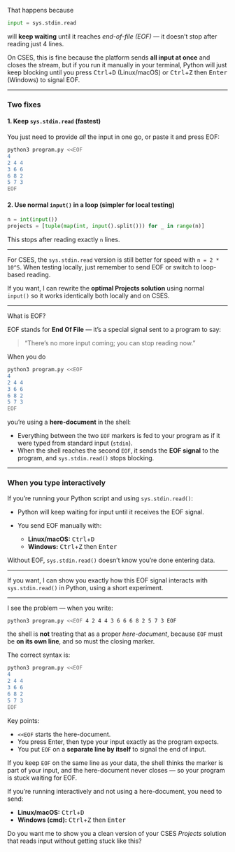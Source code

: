 That happens because

```python
input = sys.stdin.read
```

will **keep waiting** until it reaches *end-of-file (EOF)* —
it doesn’t stop after reading just 4 lines.

On CSES, this is fine because the platform sends **all input at once** and closes the stream,
but if you run it manually in your terminal, Python will just keep blocking until you press <kbd>Ctrl</kbd>+<kbd>D</kbd> (Linux/macOS) or <kbd>Ctrl</kbd>+<kbd>Z</kbd> then <kbd>Enter</kbd> (Windows)
to signal EOF.

---

### Two fixes

#### **1. Keep `sys.stdin.read` (fastest)**

You just need to provide *all* the input in one go, or paste it and press EOF:

```bash
python3 program.py <<EOF
4
2 4 4
3 6 6
6 8 2
5 7 3
EOF
```

#### **2. Use normal `input()` in a loop** (simpler for local testing)

```python
n = int(input())
projects = [tuple(map(int, input().split())) for _ in range(n)]
```

This stops after reading exactly `n` lines.

---

For CSES, the `sys.stdin.read` version is still better for speed with `n = 2 * 10^5`.
When testing locally, just remember to send EOF or switch to loop-based reading.

If you want, I can rewrite the **optimal Projects solution** using normal `input()` so it works identically both locally and on CSES.

---

What is EOF?

EOF stands for **End Of File** — it’s a special signal sent to a program to say:

> “There’s no more input coming; you can stop reading now.”

When you do

```bash
python3 program.py <<EOF
4
2 4 4
3 6 6
6 8 2
5 7 3
EOF
```

you’re using a **here-document** in the shell:

* Everything between the two `EOF` markers is fed to your program as if it were typed from standard input (`stdin`).
* When the shell reaches the second `EOF`, it sends the **EOF signal** to the program, and `sys.stdin.read()` stops blocking.

---

### When you type interactively

If you’re running your Python script and using `sys.stdin.read()`:

* Python will keep waiting for input until it receives the EOF signal.
* You send EOF manually with:

  * **Linux/macOS:** <kbd>Ctrl</kbd>+<kbd>D</kbd>
  * **Windows:** <kbd>Ctrl</kbd>+<kbd>Z</kbd> then <kbd>Enter</kbd>

Without EOF, `sys.stdin.read()` doesn’t know you’re done entering data.

---

If you want, I can show you exactly how this EOF signal interacts with `sys.stdin.read()` in Python, using a short experiment.

---

I see the problem — when you write:

```bash
python3 program.py <<EOF 4 2 4 4 3 6 6 6 8 2 5 7 3 EOF
```

the shell is **not** treating that as a proper *here-document*, because `EOF` must be **on its own line**, and so must the closing marker.

The correct syntax is:

```bash
python3 program.py <<EOF
4
2 4 4
3 6 6
6 8 2
5 7 3
EOF
```

Key points:

* `<<EOF` starts the here-document.
* You press Enter, then type your input exactly as the program expects.
* You put `EOF` on a **separate line by itself** to signal the end of input.

If you keep `EOF` on the same line as your data, the shell thinks the marker is part of your input, and the here-document never closes — so your program is stuck waiting for EOF.

If you’re running interactively and not using a here-document, you need to send:

* **Linux/macOS:** <kbd>Ctrl</kbd>+<kbd>D</kbd>
* **Windows (cmd):** <kbd>Ctrl</kbd>+<kbd>Z</kbd> then <kbd>Enter</kbd>

Do you want me to show you a clean version of your CSES *Projects* solution that reads input without getting stuck like this?
